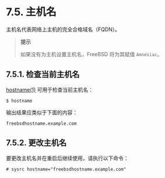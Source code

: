 # 7.5. 主机名

主机名代表网络上主机的完全合格域名（FQDN）。

> **提示**
>
> 如果没有为主机设置主机名，FreeBSD 将为其赋值 `Amnesiac`。

## 7.5.1. 检查当前主机名

[hostname(1)](https://man.freebsd.org/cgi/man.cgi?query=hostname&sektion=1&format=html) 可用于检查当前主机名：

```
$ hostname
```

输出结果应类似于下面的内容：

```
freebsdhostname.example.com
```

## 7.5.2. 更改主机名

要更改主机名并在重启后继续使用，请执行以下命令：

```
# sysrc hostname="freebsdhostname.example.com"
```